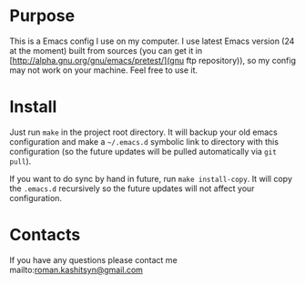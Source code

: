 Purpose
=======

This is a Emacs config I use on my computer. I use latest Emacs
version (24 at the moment) built from sources (you can get it in
[http://alpha.gnu.org/gnu/emacs/pretest/](gnu ftp repository)), so my
config may not work on your machine. Feel free to use it.

Install
=======

Just run `make` in the project root directory. It will backup your old
emacs configuration and make a `~/.emacs.d` symbolic link to directory
with this configuration (so the future updates will be pulled
automatically via `git pull`).

If you want to do sync by hand in future, run `make install-copy`. It
will copy the `.emacs.d` recursively so the future updates will not
affect your configuration.

Contacts
========

If you have any questions please contact me
mailto:roman.kashitsyn@gmail.com
